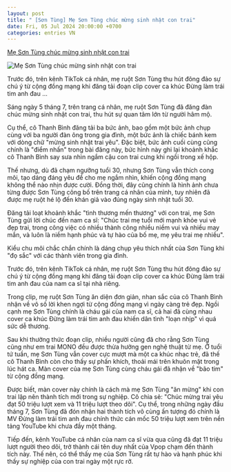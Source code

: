 ```yaml
---
layout: post
title: " [Sơn Tùng] Mẹ Sơn Tùng chúc mừng sinh nhật con trai"
date: Fri, 05 Jul 2024 20:00:00 +0700
categories: entries VN
---
```

[Mẹ Sơn Tùng chúc mừng sinh nhật con trai](https://www.saostar.vn/am-nhac/me-son-tung-chuc-mung-sinh-nhat-con-trai-202407051408253504.html)

![Mẹ Sơn Tùng chúc mừng sinh nhật con trai](https://ss-images.saostar.vn/fb1200png_2/2024/7/5/pc/1720153482114/p8z3gwu64v1-2xr4wc1n2w2-e91ugh4qm23.jpg/fbsscover.png)

Trước đó, trên kênh TikTok cá nhân, mẹ ruột Sơn Tùng thu hút đông đảo sự chú ý từ cộng đồng mạng khi đăng tải đoạn clip cover ca khúc Đừng làm trái tim anh đau ...

Sáng ngày 5 tháng 7, trên trang cá nhân, mẹ ruột Sơn Tùng đã đăng đàn chúc mừng sinh nhật con trai, thu hút sự quan tâm lớn từ người hâm mộ.

Cụ thể, cô Thanh Bình đăng tải ba bức ảnh, bao gồm một bức ảnh chụp cùng với ba người đàn ông trong gia đình, một bức ảnh là chiếc bánh kem với dòng chữ "mừng sinh nhật trai yêu". Đặc biệt, bức ảnh cuối cùng cũng chính là "điểm nhấn" trong bài đăng này, bức hình này ghi lại khoảnh khắc cô Thanh Bình say sưa nhìn ngắm cậu con trai cưng khi ngồi trong xế hộp.

Thế nhưng, dù đã chạm ngưỡng tuổi 30, nhưng Sơn Tùng vẫn thích cong môi, tạo dáng đáng yêu để cho mẹ ngắm nhìn, khiến cộng đồng mạng không thể nào nhịn được cười. Đồng thời, đây cũng chính là hình ảnh chưa từng được Sơn Tùng công bố trên trang cá nhân của mình, tuy nhiên đã được mẹ ruột hé lộ đến khán giả vào đúng ngày sinh nhật tuổi 30.

Đăng tải loạt khoảnh khắc "tình thương mến thương" với con trai, mẹ Sơn Tùng gửi lời chúc đến nam ca sĩ: "Chúc trai mẹ tuổi mới mạnh khỏe vui vẻ đẹp trai, trong công việc có nhiều thành công nhiều niềm vui và nhiều may mắn, và luôn là niềm hạnh phúc và tự hào của bố mẹ, mẹ yêu trai mẹ nhiều".

Kiểu chu môi chắc chắn chính là dáng chụp yêu thích nhất của Sơn Tùng khi "đọ sắc" với các thành viên trong gia đình.

Trước đó, trên kênh TikTok cá nhân, mẹ ruột Sơn Tùng thu hút đông đảo sự chú ý từ cộng đồng mạng khi đăng tải đoạn clip cover ca khúc Đừng làm trái tim anh đau của nam ca sĩ tại nhà riêng.

Trong clip, mẹ ruột Sơn Tùng ăn diện đơn giản, nhan sắc của cô Thanh Bình nhận về vô số lời khen ngợi từ cộng đồng mạng vì ngày càng trẻ đẹp. Ngồi cạnh mẹ Sơn Tùng chính là cháu gái của nam ca sĩ, cả hai đã cùng nhau cover ca khúc Đừng làm trái tim anh đau khiến dân tình "loạn nhịp" vì quá sức dễ thương.

Sau khi thưởng thức đoạn clip, nhiều người cũng đã cho rằng Sơn Tùng cũng như em trai MONO đều được thừa hưởng gen nghệ thuật từ mẹ. Ở tuổi tứ tuần, mẹ Sơn Tùng vẫn cover cực mượt mà một ca khúc nhạc trẻ, đã thế cô Thanh Bình còn cho thấy sự phấn khích, thoải mái trên khuôn mặt trong lúc hát ca. Màn cover của mẹ Sơn Tùng cùng cháu gái đã nhận về "bão tim" từ cộng đồng mạng.

Được biết, màn cover này chính là cách mà mẹ Sơn Tùng "ăn mừng" khi con trai lập nên thành tích mới trong sự nghiệp. Cô chia sẻ: "Chúc mừng trai yêu đạt 50 triệu lượt xem và 11 triệu lượt theo dõi". Cụ thể, trong những ngày đầu tháng 7, Sơn Tùng đã đón nhận hai thành tích vô cùng ấn tượng đó chính là MV Đừng làm trái tim anh đau chính thức cán mốc 50 triệu lượt xem trên nền tảng YouTube khi chưa đầy một tháng.

Tiếp đến, kênh YouTube cá nhân của nam ca sĩ vừa qua cũng đã đạt 11 triệu lượt người theo dõi, trở thành cái tên duy nhất của Vpop chạm đến thành tích này. Thế nên, có thể thấy mẹ của Sơn Tùng rất tự hào và hạnh phúc khi thấy sự nghiệp của con trai ngày một rực rỡ.

